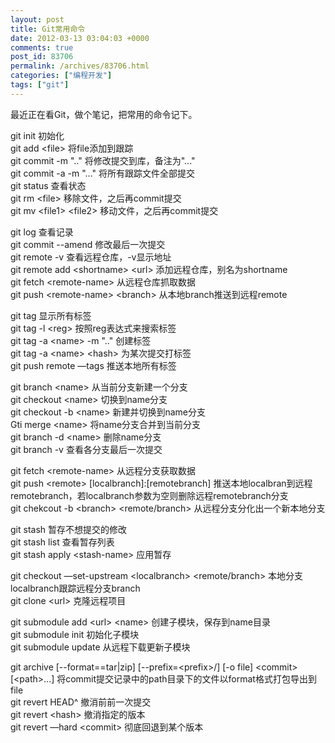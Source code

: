 ```yaml
---
layout: post
title: Git常用命令
date: 2012-03-13 03:04:03 +0000
comments: true
post_id: 83706
permalink: /archives/83706.html
categories: ["编程开发"]
tags: ["git"]
---
```


最近正在看Git，做个笔记，把常用的命令记下。

git init 初始化  
git add &lt;file&gt; 将file添加到跟踪  
git commit -m ".." 将修改提交到库，备注为"..."  
git commit -a -m "..." 将所有跟踪文件全部提交  
git status 查看状态  
git rm &lt;file&gt; 移除文件，之后再commit提交  
git mv &lt;file1&gt; &lt;file2&gt; 移动文件，之后再commit提交  

git log 查看记录  
git commit --amend 修改最后一次提交  
git remote -v 查看远程仓库，-v显示地址  
git remote add &lt;shortname&gt; &lt;url&gt; 添加远程仓库，别名为shortname  
git fetch &lt;remote-name&gt; 从远程仓库抓取数据  
git push &lt;remote-name&gt; &lt;branch&gt; 从本地branch推送到远程remote  

git tag 显示所有标签  
git tag -l &lt;reg&gt; 按照reg表达式来搜索标签  
git tag -a &lt;name&gt; -m ".." 创建标签  
git tag -a &lt;name&gt; &lt;hash&gt; 为某次提交打标签  
git push remote —tags 推送本地所有标签  

git branch &lt;name&gt; 从当前分支新建一个分支  
git checkout &lt;name&gt; 切换到name分支  
git checkout -b &lt;name&gt; 新建并切换到name分支  
Gti merge &lt;name&gt; 将name分支合并到当前分支  
git branch -d &lt;name&gt; 删除name分支  
git branch -v 查看各分支最后一次提交  

git fetch &lt;remote-name&gt; 从远程分支获取数据  
git push &lt;remote&gt; [localbranch]:[remotebranch] 推送本地localbran到远程remotebranch，若localbranch参数为空则删除远程remotebranch分支  
git chekcout -b &lt;branch&gt; &lt;remote/branch&gt; 从远程分支分化出一个新本地分支  

git stash 暂存不想提交的修改  
git stash list 查看暂存列表  
git stash apply &lt;stash-name&gt; 应用暂存   

git checkout —set-upstream &lt;localbranch&gt; &lt;remote/branch&gt; 本地分支localbranch跟踪远程分支branch  
git clone &lt;url&gt; 克隆远程项目  

git submodule add &lt;url&gt; &lt;name&gt; 创建子模块，保存到name目录  
git submodule init 初始化子模块  
git submodule update 从远程下载更新子模块  

git archive [--format==tar|zip] [--prefix=&lt;prefix&gt;/] [-o file] &lt;commit&gt; [&lt;path&gt;...] 将commit提交记录中的path目录下的文件以format格式打包导出到file  
git revert HEAD^ 撤消前前一次提交  
git revert &lt;hash&gt; 撤消指定的版本  
git revert —hard &lt;commit&gt; 彻底回退到某个版本  
